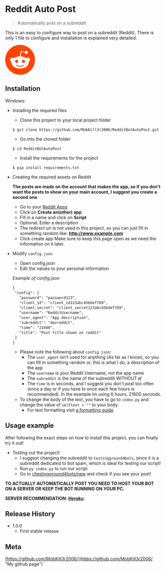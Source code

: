 # Reddit Auto Post
> Automatically post on a subreddit

This is an easy to configure way to post on a subreddit (Reddit). There is only 1 file to configure and installation is explained very detailed.

![Official Reddit Icon](assets/reddit.png)

## Installation

Windows:
* Installing the required files
   * Clone this project to your local project folder
   ```
   $ git clone https://github.com/MobKill3r2006/RedditBotAutoPost.git
   ```
   * Go into the cloned folder
   ```
   $ cd RedditBotAutoPost
   ```
   * Install the requirements for the project
   ```
   $ pip install requirements.txt
   ```
* Creating the required assets on Reddit

   **The posts are made on the account that makes the app, so if you don't want the posts to show on your main account, I suggest you        create a second one**
   
   * Go to your [Reddit Apps](https://www.reddit.com/prefs/apps "Reddit Apps")
   * Click on **Create an(other) app**
   * Fill in a name and click on **Script**
   * Optional: Enter a description
   * The redirect uri is not used in this project, so you can just fill in something random like: **http://www.example.com**
   * Click create app
   Make sure to keep this page open as we need the information on it later.
* Modify ```config.json```
   * Open config.json
   * Edit the values to your personal information
   
   *Example of config.json*
   ```
   {
    "config": {
      "password": "password123",
      "client_id": "client_id123abc456def789",
      "client_secret": "client_secret123abc456def789",
      "username": "RedditUsername",
      "user_agent": "App description",
      "subreddit": "devreddit",
      "time": "21600",
      "title": "Post title shown on reddit"
    }
  }
  ```
     * Please note the following about `config.json`:
        * The `user_agent` isn't used for anything (As far as I know), so you can fill in something random or, this is what I do, a                description of the app
        * The `username` is your Reddit Username, not the app name
        * The `subreddit` is the name of the subreddit WITHOUT **r/**
        * The `time` is in seconds, and I suggest you don't post too often (once a day or if you have to once each few hours is                   recommended). In the example Im using 6 hours, 21600 seconds.
     * To change the body of the text, you have to go to `index.py` and change the value of `selftext = ""` to your body.
        * For text formatting visit [a formatting guide](https://www.reddit.com/r/HFY/wiki/ref/faq/formatting_guide "Formatting guide on           reddit")
   


## Usage example

After following the exact steps on how to install this project, you can finally try it out!
* Testing out the project!
  * I suggest changing the subreddit to `testingground4bots`, since it is a subreddit dedicated to bot spam, which is ideal for testing     our script!
  * Run `py index.py` to run our script
  * Go to [r/testingground4bots/new](http://www.reddit.com/r/testingground4bots/new "Testingground4bots subreddit") and check if you see your post!

**TO ACTUALLY AUTOMATICALLY POST YOU NEED TO HOST YOUR BOT ON A SERVER OR KEEP THE BOT RUNNING ON YOUR PC.** 

**SERVER RECOMMENDATION: [Heroku](http://heroku.com/ "Heroku.com")**

## Release History

* 1.0.0
    * First stable release

## Meta

[https://github.com/MobKill3r2006/](https://github.com/MobKill3r2006/ "My github page")
